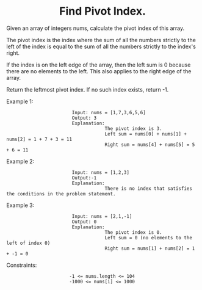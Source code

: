 <h1 align="center">Find Pivot Index.</h1>


Given an array of integers nums, calculate the pivot index of this array.

The pivot index is the index where the sum of all the numbers strictly to the left of the index is equal to the sum of all the numbers strictly to the index's right.

If the index is on the left edge of the array, then the left sum is 0 because there are no elements to the left. This also applies to the right edge of the array.

Return the leftmost pivot index. If no such index exists, return -1.

Example 1:

                            Input: nums = [1,7,3,6,5,6]
                            Output: 3
                            Explanation:
                                        The pivot index is 3.
                                        Left sum = nums[0] + nums[1] + nums[2] = 1 + 7 + 3 = 11
                                        Right sum = nums[4] + nums[5] = 5 + 6 = 11
Example 2:

                            Input: nums = [1,2,3]
                            Output:-1
                            Explanation:
                                        There is no index that satisfies the conditions in the problem statement.

Example 3:

                            Input: nums = [2,1,-1]
                            Output: 0
                            Explanation:
                                        The pivot index is 0.
                                        Left sum = 0 (no elements to the left of index 0)
                                        Right sum = nums[1] + nums[2] = 1 + -1 = 0
                           

Constraints:

                           -1 <= nums.length <= 104
                           -1000 <= nums[i] <= 1000